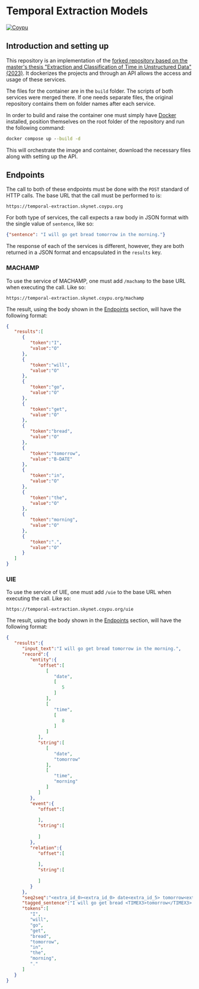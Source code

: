# Temporal Extraction Models

[![Coypu](https://pbs.twimg.com/profile_banners/1421069821723267072/1641392854/1500x500)](https://coypu.org/)
## Introduction and setting up


This repository is an implementation of the [forked repository based on the master's thesis "Extraction and Classification of Time in Unstructured Data" (2023)](https://github.com/skonline90/Temporal-Extraction). It dockerizes the projects and through an API allows the access and usage of these services.

The files for the container are in the ```build``` folder. The scripts of both services were merged there. If one needs separate files, the original repository contains them on folder names after each service.

In order to build and raise the container one must simply have [Docker](https://docs.docker.com/engine/install/) installed, position themselves on the root folder of the repository and run the following command:

```cmd
docker compose up --build -d
```

This will orchestrate the image and container, download the necessary files along with setting up the API.

## Endpoints
The call to both of these endpoints must be done with the ```POST``` standard of HTTP calls. The base URL that the call must be performed to is:
```url
https://temporal-extraction.skynet.coypu.org
```
For both type of services, the call expects a raw body in JSON format with the single value of  ```sentence```, like so:

```json
{"sentence": "I will go get bread tomorrow in the morning."}
```

The response of each of the services is different, however, they are both returned in a JSON format and encapsulated in the  ```results```  key.

### MACHAMP

To use the service of MACHAMP, one must add ```/machamp``` to the base URL when executing the call. Like so:

```
https://temporal-extraction.skynet.coypu.org/machamp
```

The result, using the body shown in the [Endpoints](#Endpoints) section, will have the following format:

```json
{
   "results":[
      {
         "token":"I",
         "value":"O"
      },
      {
         "token":"will",
         "value":"O"
      },
      {
         "token":"go",
         "value":"O"
      },
      {
         "token":"get",
         "value":"O"
      },
      {
         "token":"bread",
         "value":"O"
      },
      {
         "token":"tomorrow",
         "value":"B-DATE"
      },
      {
         "token":"in",
         "value":"O"
      },
      {
         "token":"the",
         "value":"O"
      },
      {
         "token":"morning",
         "value":"O"
      },
      {
         "token":".",
         "value":"O"
      }
   ]
}
```

### UIE

To use the service of UIE, one must add ```/uie``` to the base URL when executing the call. Like so:

```
https://temporal-extraction.skynet.coypu.org/uie
```

The result, using the body shown in the [Endpoints](#Endpoints) section, will have the following format:

```json
{
   "results":{
      "input_text":"I will go get bread tomorrow in the morning.",
      "record":{
         "entity":{
            "offset":[
               [
                  "date",
                  [
                     5
                  ]
               ],
               [
                  "time",
                  [
                     8
                  ]
               ]
            ],
            "string":[
               [
                  "date",
                  "tomorrow"
               ],
               [
                  "time",
                  "morning"
               ]
            ]
         },
         "event":{
            "offset":[
               
            ],
            "string":[
               
            ]
         },
         "relation":{
            "offset":[
               
            ],
            "string":[
               
            ]
         }
      },
      "seq2seq":"<extra_id_0><extra_id_0> date<extra_id_5> tomorrow<extra_id_1><extra_id_0> time<extra_id_5> morning<extra_id_1><extra_id_1>",
      "tagged_sentence":"I will go get bread <TIMEX3>tomorrow</TIMEX3> in the <TIMEX3>morning</TIMEX3>.",
      "tokens":[
         "I",
         "will",
         "go",
         "get",
         "bread",
         "tomorrow",
         "in",
         "the",
         "morning",
         "."
      ]
   }
}
```
